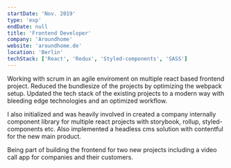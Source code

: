 ```yaml
---
startDate: 'Nov. 2019'
type: 'exp'
endDate: null
title: 'Frontend Developer'
company: 'Aroundhome'
website: 'aroundhome.de'
location: 'Berlin'
techStack: ['React', 'Redux', 'Styled-components', 'SASS']
---
```


Working with scrum in an agile enviroment on multiple react based frontend project. Reduced the bundlesize of the projects by optimizing the webpack setup.
Updated the tech stack of the existing projects to a modern way with bleeding edge technologies and an optimized workflow.

I also initialized and was heavily involved in created a company internally component library for multiple react projects with storybook, rollup, styled-components etc. Also implemented a headless cms solution with contentful for the new main product.

Being part of building the frontend for two new projects including a video call app for companies and their customers.
